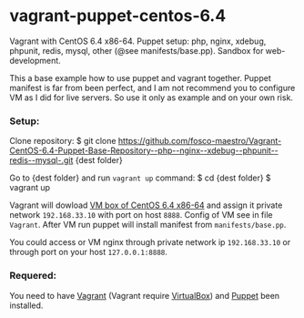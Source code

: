 vagrant-puppet-centos-6.4
=========================

Vagrant with CentOS 6.4 x86-64. Puppet setup: php, nginx, xdebug, phpunit, redis, mysql, other (@see manifests/base.pp). 
Sandbox for web-development.

This a base example how to use puppet and vagrant together. 
Puppet manifest is far from been perfect, and I am  not recommend you to configure VM as I did for live servers. 
So use it only as example and on your own risk.

### Setup:

Clone repository:
	$ git clone https://github.com/fosco-maestro/Vagrant-CentOS-6.4-Puppet-Base-Repository--php--nginx--xdebug--phpunit--redis--mysql-.git {dest folder}

Go to {dest folder} and run `vagrant up` command:
	$ cd {dest folder}
	$ vagrant up

Vagrant will dowload [VM box of CentOS 6.4 x86-64][4] and assign it private network `192.168.33.10` with port on host `8888`.
Config of VM see in file `Vagrant`.
After VM run puppet will install manifest from `manifests/base.pp`.

You could access or VM nginx through private network ip `192.168.33.10` or through port on your host `127.0.0.1:8888`.  

### Requered:

You need to have [Vagrant][1] (Vagrant require [VirtualBox][3]) and [Puppet][2] been installed.

[1]: http://www.vagrantup.com/
[2]: http://docs.puppetlabs.com/guides/installation.html
[3]: https://www.virtualbox.org/
[4]: http://developer.nrel.gov/downloads/vagrant-boxes/CentOS-6.4-x86_64-v20130309.box





